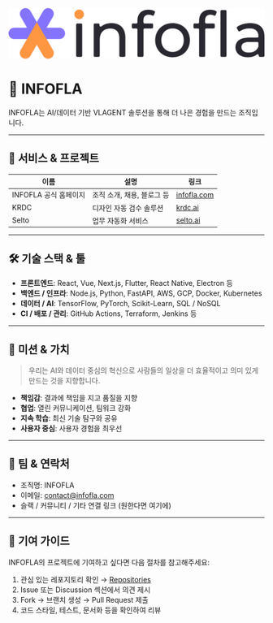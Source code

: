 <!-- 배너 이미지 (원한다면 넣기) -->
<p align="center">
  <img src="https://raw.githubusercontent.com/Infofla/.github/main/profile/banner.svg?cacheBust=1" width="600" />

</p>


# 👋 INFOFLA

INFOFLA는 AI/데이터 기반 VLAGENT 솔루션을 통해 더 나은 경험을 만드는 조직입니다.

---

## 🚀 서비스 & 프로젝트

| 이름 | 설명 | 링크 |
|------|------|------|
| INFOFLA 공식 홈페이지 | 조직 소개, 채용, 블로그 등 | [infofla.com](https://www.infofla.com) |
| KRDC | 디자인 자동 검수 솔루션 | [krdc.ai](https://www.krdc.ai) |
| Selto | 업무 자동화 서비스 | [selto.ai](https://www.selto.ai) |

---

## 🛠 기술 스택 & 툴

- **프론트엔드**: React, Vue, Next.js, Flutter, React Native, Electron 등  
- **백엔드 / 인프라**: Node.js, Python, FastAPI, AWS, GCP, Docker, Kubernetes  
- **데이터 / AI**: TensorFlow, PyTorch, Scikit-Learn, SQL / NoSQL  
- **CI / 배포 / 관리**: GitHub Actions, Terraform, Jenkins 등  

---

## 🌟 미션 & 가치

> 우리는 AI와 데이터 중심의 혁신으로 사람들의 일상을 더 효율적이고 의미 있게 만드는 것을 지향합니다.

- **책임감**: 결과에 책임을 지고 품질을 지향  
- **협업**: 열린 커뮤니케이션, 팀워크 강화  
- **지속 학습**: 최신 기술 탐구와 공유  
- **사용자 중심**: 사용자 경험을 최우선  

---

## 👥 팀 & 연락처

- 조직명: INFOFLA  
- 이메일: contact@infofla.com  
- 슬랙 / 커뮤니티 / 기타 연결 링크 (원한다면 여기에)  

---

## 🤝 기여 가이드

INFOFLA의 프로젝트에 기여하고 싶다면 다음 절차를 참고해주세요:

1. 관심 있는 레포지토리 확인 → [Repositories](https://github.com/INFOFLA)  
2. Issue 또는 Discussion 섹션에서 의견 제시  
3. Fork → 브랜치 생성 → Pull Request 제출  
4. 코드 스타일, 테스트, 문서화 등을 확인하여 리뷰  

